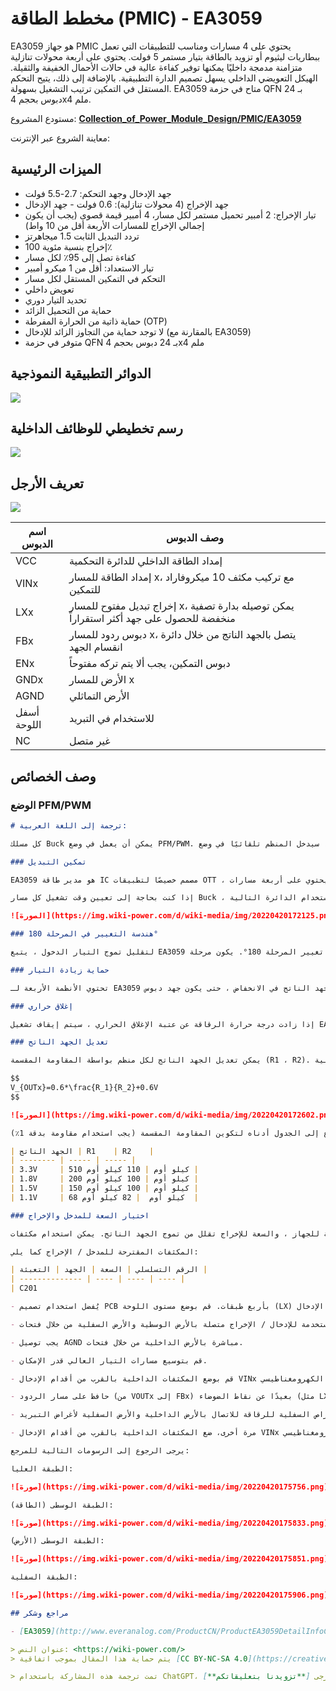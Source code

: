 # مخطط الطاقة (PMIC) - EA3059

EA3059 هو جهاز PMIC يحتوي على 4 مسارات ومناسب للتطبيقات التي تعمل ببطاريات ليثيوم أو تزويد بالطاقة بتيار مستمر 5 فولت. يحتوي على أربعة محولات تنازلية متزامنة مدمجة داخليًا يمكنها توفير كفاءة عالية في حالات الأحمال الخفيفة والثقيلة. الهيكل التعويضي الداخلي يسهل تصميم الدارة التطبيقية. بالإضافة إلى ذلك، يتيح التحكم المستقل في التمكين ترتيب التشغيل بسهولة. EA3059 متاح في حزمة QFN بـ 24 دبوس بحجم 4x4 ملم.

مستودع المشروع: [**Collection_of_Power_Module_Design/PMIC/EA3059**](https://github.com/linyuxuanlin/Collection_of_Power_Module_Design/tree/main/PMIC/EA3059)

معاينة الشروع عبر الإنترنت:

<div class="altium-iframe-viewer">
  <div
    class="altium-ecad-viewer"
    data-project-src="https://github.com/linyuxuanlin/Collection_of_Power_Module_Design/raw/main/PMIC/EA3059/EA3059_V0.2.zip"
  ></div>
</div>

## الميزات الرئيسية

- جهد الإدخال وجهد التحكم: 2.7-5.5 فولت
- جهد الإخراج (4 محولات تنازلية): 0.6 فولت - جهد الإدخال
- تيار الإخراج: 2 أمبير تحميل مستمر لكل مسار، 4 أمبير قيمة قصوى (يجب أن يكون إجمالي الإخراج للمسارات الأربعة أقل من 10 واط)
- تردد التبديل الثابت 1.5 ميجاهرتز
- إخراج بنسبة مئوية 100٪
- كفاءة تصل إلى 95٪ لكل مسار
- تيار الاستعداد: أقل من 1 ميكرو أمبير
- التحكم في التمكين المستقل لكل مسار
- تعويض داخلي
- تحديد التيار دوري
- حماية من التحميل الزائد
- حماية ذاتية من الحرارة المفرطة (OTP)
- لا توجد حماية من التجاوز الزائد للإدخال (بالمقارنة مع EA3059)
- متوفر في حزمة QFN بـ 24 دبوس بحجم 4x4 ملم

## الدوائر التطبيقية النموذجية

![](https://img.wiki-power.com/d/wiki-media/img/20220420171841.png)

## رسم تخطيطي للوظائف الداخلية

![](https://img.wiki-power.com/d/wiki-media/img/20220420171859.png)

## تعريف الأرجل

![](https://img.wiki-power.com/d/wiki-media/img/20220420171920.png)

| اسم الدبوس | وصف الدبوس |
| -------- | ---------------------------------------------------------- |
| VCC      | إمداد الطاقة الداخلي للدائرة التحكمية                     |
| VINx     | إمداد الطاقة للمسار x، مع تركيب مكثف 10 ميكروفاراد للتمكين |
| LXx      | إخراج تبديل مفتوح للمسار x، يمكن توصيله بدارة تصفية منخفضة للحصول على جهد أكثر استقراراً |
| FBx      | دبوس ردود للمسار x، يتصل بالجهد الناتج من خلال دائرة انقسام الجهد |
| ENx      | دبوس التمكين، يجب ألا يتم تركه مفتوحاً |
| GNDx     | الأرض للمسار x |
| AGND     | الأرض التماثلي |
| أسفل اللوحة | للاستخدام في التبريد |
| NC       | غير متصل |

## وصف الخصائص

### الوضع PFM/PWM

```markdown
# ترجمة إلى اللغة العربية:

كل مسلك Buck يمكن أن يعمل في وضع PFM/PWM. إذا كان التيار الناتج أقل من 150 مللي أمبير (القيمة النموذجية) ، سيدخل المنظم تلقائيًا في وضع PFM. تكون الجهد الناتج وتموج الإخراج في وضع PFM أعلى من الجهد الناتج وتموج الإخراج في وضع PWM. ولكن في حالة الأحمال الخفيفة ، تكون كفاءة PFM أعلى من PWM.

### تمكين التبديل

EA3059 هو مدير طاقة IC مصمم خصيصًا لتطبيقات OTT ، يحتوي على أربعة مسارات Buck متزامنة بقدرة 2A ، يمكن التحكم في تمكينها عبر دبوس EN المستقل.

إذا كنت بحاجة إلى تعيين وقت تشغيل كل مسار Buck ، فيمكنك القيام بذلك عبر استخدام الدائرة التالية:

![الصورة](https://img.wiki-power.com/d/wiki-media/img/20220420172125.png)

### هندسة التغيير في المرحلة 180°

لتقليل تموج التيار الدخول ، يتبع EA3059 هندسة تغيير المرحلة 180°. يكون مرحلة Buck1 و Buck3 متطابقة ، بينما تختلف مرحلة Buck2 و Buck4 بفارق 180°. هذا يساهم في تقليل تموج التيار وبالتالي تقليل التداخل elektromagnetique.

### حماية زيادة التيار

تحتوي الأنظمة الأربعة لـ EA3059 على دوائر حماية التيار التدريجي الخاصة بها. عندما يتجاوز تيار الذروة للملف اللولبي عتبة الحد الأقصى للتيار ، يبدأ الجهد الناتج في الانخفاض ، حتى يكون جهد دبوس FB أدنى من العتبة ، وعادةً أقل بنسبة 30٪ من القيمة المرجعية. بمجرد تجاوز العتبة ، يتم خفض تردد التبديل إلى 350 كيلوهرتز (القيمة النموذجية).

### إغلاق حراري

إذا زادت درجة حرارة الرقاقة عن عتبة الإغلاق الحراري ، سيتم إيقاف تشغيل EA3059 تلقائيًا. من أجل تجنب عدم الاستقرار في الأداء ، يكون تأخير الإغلاق الحراري حوالي 30 درجة مئوية.

### تعديل الجهد الناتج

يمكن تعديل الجهد الناتج لكل منظم بواسطة المقاومة المقسمة (R1 ، R2). يتم حساب الجهد الناتج بواسطة الصيغة التالية:

$$
V_{OUTx}=0.6*\frac{R_1}{R_2}+0.6V
$$

![الصورة](https://img.wiki-power.com/d/wiki-media/img/20220420172602.png)

إذا كنت بحاجة إلى الحصول على قيم جهد ناتج شائعة ، فيمكنك الرجوع إلى الجدول أدناه لتكوين المقاومة المقسمة (يجب استخدام مقاومة بدقة 1٪):

| الجهد الناتج | R1    | R2    |
| -------- | ----- | ----- |
| 3.3V     | 510 كيلو أوم | 110 كيلو أوم |
| 1.8V     | 200 كيلو أوم | 100 كيلو أوم |
| 1.5V     | 150 كيلو أوم | 100 كيلو أوم |
| 1.1V     | 68 كيلو أوم  | 82 كيلو أوم  |

### اختيار السعة للمدخل والإخراج

تستخدم السعة للمدخل لقمع تموج الجهد المدخل وتوفير إمدادات تيار مستمر مستقرة ونظيفة للجهاز ، والسعة للإخراج تقلل من تموج الجهد الناتج. يمكن استخدام مكثفات MLCC للمدخل والإخراج (مع ESR منخفض)

المكثفات المقترحة للمدخل / الإخراج كما يلي:

| الرقم التسلسلي | السعة | الجهد | التعبئة |
| -------------- | ---- | ---- | ---- |
| C201

- يُفضل استخدام تصميم PCB بأربع طبقات. قم بوضع مستوى اللوحة (LX) والمخرجات على الطبقة العليا، واملأ الطبقة الوسطى بمستوى الإدخال (VIN).

- يجب أن تكون أقدام التوصيل العلوي / السفلي للمكثفات السطحية المستخدمة للإدخال / الإخراج متصلة بالأرض الوسطية والأرض السفلية من خلال فتحات.

- يجب توصيل AGND مباشرة بالأرض الداخلية من خلال فتحات.

- قم بتوسيع مسارات التيار العالي قدر الإمكان.

- قم بوضع المكثفات الداخلية بالقرب من أقدام الإدخال VINx قدر الإمكان لتقليل التداخل الكهرومغناطيسي.

- حافظ على مسار الردود (من VOUTx إلى FBx) بعيدًا عن نقاط الضوضاء (مثل LXx). LXx هي نقطة ضوضاء عالية التيار. استخدم مسارات قصيرة وعريضة للتصميم.

- قم بإضافة فتحات إلى الأقراص السفلية للرقاقة للاتصال بالأرض الداخلية والأرض السفلية لأغراض التبريد.

- مرة أخرى، ضع المكثفات الداخلية بالقرب من أقدام الإدخال VINx قدر الإمكان لتقليل التداخل الكهرومغناطيسي.

يرجى الرجوع إلى الرسومات التالية للمرجع:

الطبقة العليا:

![صورة](https://img.wiki-power.com/d/wiki-media/img/20220420175756.png)

الطبقة الوسطى (الطاقة):

![صورة](https://img.wiki-power.com/d/wiki-media/img/20220420175833.png)

الطبقة الوسطى (الأرض):

![صورة](https://img.wiki-power.com/d/wiki-media/img/20220420175851.png)

الطبقة السفلية:

![صورة](https://img.wiki-power.com/d/wiki-media/img/20220420175906.png)

## مراجع وشكر

- [EA3059](http://www.everanalog.com/ProductCN/ProductEA3059DetailInfoCN.aspx)

> عنوان النص: <https://wiki-power.com/>
> يتم حماية هذا المقال بموجب اتفاقية [CC BY-NC-SA 4.0](https://creativecommons.org/licenses/by/4.0/deed.zh)، يُرجى ذكر المصدر عند إعادة النشر.

> تمت ترجمة هذه المشاركة باستخدام ChatGPT، يرجى [**تزويدنا بتعليقاتكم**](https://github.com/linyuxuanlin/Wiki_MkDocs/issues/new) إذا كانت هناك أي حذف أو إهمال.